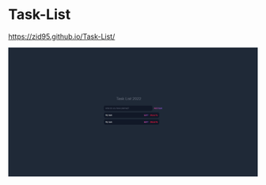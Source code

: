 # Task-List
https://zid95.github.io/Task-List/


![Screenshot](https://raw.githubusercontent.com/Zid95/Task-List/main/screencapture-zid95-github-io-Task-List-2022-10-28-14_30_53.png)
